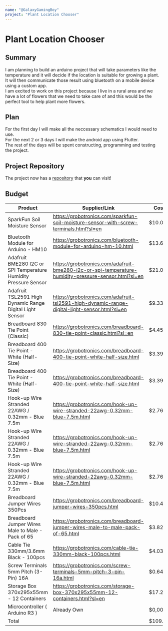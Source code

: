 ```yaml
---
name: "@GalaxyGamingBoy"
project: "Plant Location Chooser"
---
```


# Plant Location Chooser

## Summary

I am planning to build an arduino project that will take parameters like the temperature and it will decide if the location is suitable for growing a plant. 
It will then communicate those result using bluetooth on a mobile device using a custom app.  
I am excited to work on this project because I live in a rural area and we have a lot of flowers that we need to take care of and this would be the perfect tool to help plant more flowers.

## Plan

For the first day I will make all the neccessary schematics I would need to use.  
For the next 2 or 3 days I will make the android app using Flutter.  
The rest of the days will be spent constructing, programming and testing the project.

## Project Repository

The project now has a [repository](https://github.com/GalaxyGamingBoy/plant_location_chooser) that **you** can visit!

## Budget

| Product                                                         | Supplier/Link                                                                                       | Cost   |
|-----------------------------------------------------------------|-----------------------------------------------------------------------------------------------------|--------|
| SparkFun Soil Moisture Sensor                                   | https://grobotronics.com/sparkfun-soil-moisture-sensor-with-screw-terminals.html?sl=en              | $10.07 |
| Bluetooth Module for Arduino - HM10                             | https://grobotronics.com/bluetooth-module-for-arduino-hm-10.html                                    | $13.67 |
| Adafruit BME280 I2C or SPI Temperature Humidity Pressure Sensor | https://grobotronics.com/adafruit-bme280-i2c-or-spi-temperature-humidity-pressure-sensor.html?sl=en | $21.09 |
| Adafruit TSL2591 High Dynamic Range Digital Light Sensor        | https://grobotronics.com/adafruit-tsl2591-high-dynamic-range-digital-light-sensor.html?sl=en        | $9.33  |
| Breadboard 830 Tie Point (Classic)                              | https://grobotronics.com/breadboard-830-tie-point-classic.html?sl=en                                | $4.45  |
| Breadboard 400 Tie Point - White (Half-Size)                    | https://grobotronics.com/breadboard-400-tie-point-white-half-size.html                              | $3.39  |
| Breadboard 400 Tie Point - White (Half-Size)                    | https://grobotronics.com/breadboard-400-tie-point-white-half-size.html                              | $3.39  |
| Hook-up Wire Stranded 22AWG / 0.32mm - Blue 7.5m                | https://grobotronics.com/hook-up-wire-stranded-22awg-0.32mm-blue-7.5m.html                          | $2.76  |
| Hook-up Wire Stranded 22AWG / 0.32mm - Blue 7.5m                | https://grobotronics.com/hook-up-wire-stranded-22awg-0.32mm-blue-7.5m.html                          | $2.76  |
| Hook-up Wire Stranded 22AWG / 0.32mm - Blue 7.5m                | https://grobotronics.com/hook-up-wire-stranded-22awg-0.32mm-blue-7.5m.html                          | $2.76  |
| Breadboard Jumper Wires 350Pcs                                  | https://grobotronics.com/breadboard-jumper-wires-350pcs.html                                        | $10.49 |
| Breadboard Jumper Wires Male to Male - Pack of 65               | https://grobotronics.com/breadboard-jumper-wires-male-to-male-pack-of-65.html                       | $3.82  |
| Cable Tie 330mm/3.6mm Black - 100pcs                            | https://grobotronics.com/cable-tie-330mm-black-100pcs.html                                          | $4.03  |
| Screw Terminals 5mm Pitch (3-Pin) 16A                           | https://grobotronics.com/screw-terminals-5mm-pitch-3-pin-16a.html                                   | $0.64  |
| Storage Box 370x295x55mm - 12 Containers                        | https://grobotronics.com/storage-box-370x295x55mm-12-containers.html?sl=en                                   | $17.21  |
| Microcontroller ( Arduino R3 )                                  | Already Own                                                                                         | $0,00  |
| Total                                                           |                                                                                                     | $109.85 |
